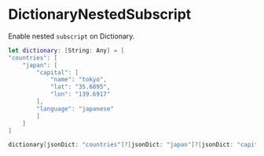 # DictionaryNestedSubscript

Enable nested `subscript` on Dictionary.

```swift
let dictionary: [String: Any] = [
"countries": [
    "japan": [
        "capital": [
            "name": "tokyo",
            "lat": "35.6895",
            "lon": "139.6917"
        ],
        "language": "japanese"
        ]
    ]
]

dictionary[jsonDict: "countries"]?[jsonDict: "japan"]?[jsonDict: "capital"]?["name"] // "tokyo"
```
